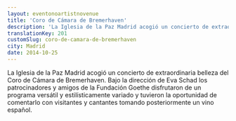 ```yaml
---
layout: eventonoartistnovenue
title: 'Coro de Cámara de Bremerhaven'
description: 'La Iglesia de la Paz Madrid acogió un concierto de extraordinaria belleza del Coro de Cámara de Bremerhaven. '
translationKey: 201
customSlug: coro-de-camara-de-bremerhaven
city: Madrid
date: 2014-10-25 
---
```


La Iglesia de la Paz Madrid acogió un concierto de extraordinaria belleza del Coro de Cámara de Bremerhaven. Bajo la dirección de Eva Schad los patrocinadores y amigos de la Fundación Goethe disfrutaron de un programa versátil y estilísticamente variado y tuvieron la oportunidad de comentarlo con visitantes y cantantes tomando posteriormente un vino español.
